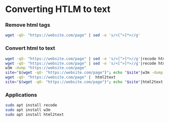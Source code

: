 # Converting HTLM to text

### Remove html tags
```bash
wget -qO- "https://website.com/page" | sed -e 's/<[^>]*>//g'
```
### Convert html to text
```bash
wget -qO- "https://website.com/page" | sed -e 's/<[^>]*>//g'|recode html..ascii
wget -qO- "https://website.com/page" | sed -e 's/<[^>]*>//g'|recode html
w3m -dump "https://website.com/page"
site="$(wget -qO- "https://website.com/page")"; echo "$site"|w3m -dump -T text/html
wget -qO- "https://website.com/page" |  html2text
site="$(wget -qO- "https://website.com/page")"; echo "$site"|html2text
```

### Applications
```bash
sudo apt install recode
sudo apt install w3m
sudo apt install html2text
```
